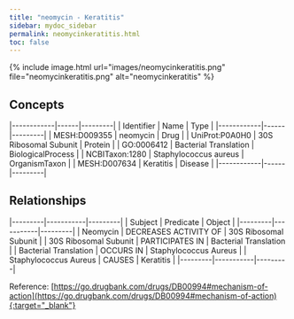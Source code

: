 ```yaml
---
title: "neomycin - Keratitis"
sidebar: mydoc_sidebar
permalink: neomycinkeratitis.html
toc: false 
---
```


{% include image.html url="images/neomycinkeratitis.png" file="neomycinkeratitis.png" alt="neomycinkeratitis" %}

## Concepts

|------------|------|---------|
| Identifier | Name | Type    |
|------------|------|---------|
| MESH:D009355 | neomycin | Drug |
| UniProt:P0A0H0 | 30S Ribosomal Subunit | Protein |
| GO:0006412 | Bacterial Translation | BiologicalProcess |
| NCBITaxon:1280 | Staphylococcus aureus | OrganismTaxon |
| MESH:D007634 | Keratitis | Disease |
|------------|------|---------|

## Relationships

|---------|-----------|---------|
| Subject | Predicate | Object  |
|---------|-----------|---------|
| Neomycin | DECREASES ACTIVITY OF | 30S Ribosomal Subunit |
| 30S Ribosomal Subunit | PARTICIPATES IN | Bacterial Translation |
| Bacterial Translation | OCCURS IN | Staphylococcus Aureus |
| Staphylococcus Aureus | CAUSES | Keratitis |
|---------|-----------|---------|

Reference: [https://go.drugbank.com/drugs/DB00994#mechanism-of-action](https://go.drugbank.com/drugs/DB00994#mechanism-of-action){:target="_blank"}